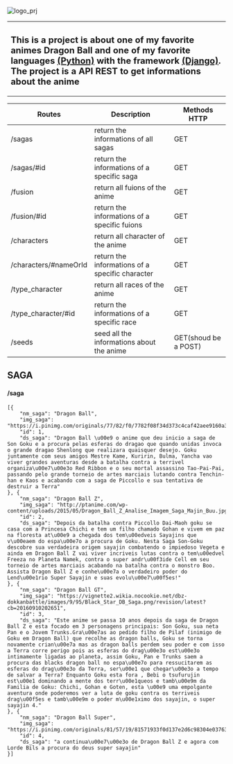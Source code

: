 ![logo_prj](https://github.com/Bolinhozz/dbz_api/blob/master/dbz_api.png)

<table>
    <tr>
        <td>
        <sub>
       	 	<h2>This is a project is about one of my favorite animes Dragon Ball and one of my favorite languages <a href="https://www.python.org/">(Python)</a> with the framework <a href="https://www.djangoproject.com/">(Django)</a>. 
			<br>The project is a API REST to get informations about the anime
       	 	</h2>
        </sub>
        </td>
    </tr>
</table>

| Routes                                        | Description                                    | Methods HTTP     |
|-----------------------------------------------|------------------------------------------------|------------------|
| /sagas                                        | return the informations of all sagas           | GET              |
| /sagas/#id                                    | return the informations of a specific saga     | GET              |
| /fusion                                       | return all fuions of the anime                 | GET              |
| /fusion/#id                                   | return the informations of a specific fuions   | GET              |
| /characters                                   | return all character of the anime              | GET              |
| /characters/#nameOrId                         | return the informations of a specific character| GET              |
| /type_character                               | return all races of the anime                  | GET              |
| /type_character/#id                           | return the informations of a specific race     | GET              |
| /seeds                                        | seed all the informations about the anime      | GET(shoud be a POST)|


## SAGA
#### /saga
	[{
		"nm_saga": "Dragon Ball",
		"img_saga": "https://i.pinimg.com/originals/77/82/f0/7782f08f34d373c4caf42aee9160a32d.jpg",
		"id": 1,
		"ds_saga": "Dragon Ball \u00e9 o anime que deu inicio a saga de Son Goku e a procura pelas esferas do dragao que quando unidas invoca o grande dragao Shenlong que realizara quaisquer desejo. Goku juntamente com seus amigos Mestre Kame, Kuririn, Bulma, Yancha vao viver grandes aventuras desde a batalha contra a terrivel organiza\u00e7\u00e3o Red Ribbon e o seu mortal assassino Tao-Pai-Pai, passando pelo grande torneio de artes marciais lutando contra Tenchin-han e Kaos e acabando com a saga de Piccollo e sua tentativa de destruir a Terra"
	}, {
		"nm_saga": "Dragon Ball Z",
		"img_saga": "http://ptanime.com/wp-content/uploads/2015/05/Dragon_Ball_Z_Analise_Imagem_Saga_Majin_Buu.jpg",
		"id": 2,
		"ds_saga": "Depois da batalha contra Piccollo Dai-Maoh goku se casa com a Princesa Chichi e tem um filho chamado Gohan e vivem em paz na floresta at\u00e9 a chegada dos tem\u00edveis Sayajins que v\u00eaem do espa\u00e7o a procura de Goku. Nesta Saga Son-Goku descobre sua verdadeira origem sayajin combatendo o impiedoso Vegeta e ainda em Dragon Ball Z vai viver incriveis lutas contra o tem\u00edvel Freeza no Planeta Namek, contra o super andr\u00f3ide Cell em seu torneio de artes marciais acabando na batalha contra o monstro Boo. Assista Dragon Ball Z e conhe\u00e7a o verdadeiro poder do Lend\u00e1rio Super Sayajin e suas evolu\u00e7\u00f5es!"
	}, {
		"nm_saga": "Dragon Ball GT",
		"img_saga": "https://vignette2.wikia.nocookie.net/dbz-dokkanbattle/images/9/95/Black_Star_DB_Saga.png/revision/latest?cb=20160910202651",
		"id": 3,
		"ds_saga": "Este anime se passa 10 anos depois da saga de Dragon Ball Z e esta focado em 3 personagens principais: Son Goku, sua neta Pan e o Jovem Trunks.Gra\u00e7as ao pedido filho de Pilaf (inimigo de Goku em Dragon Ball) que recolhe as dragon balls, Goku se torna novamente crian\u00e7a mas as dragon balls perdem seu poder e com isso a Terra corre perigo pois as esferas do drag\u00e3o est\u00e3o intimamente ligadas ao planeta, assim Goku, Pan e Trunks saem a procura das blacks dragon ball no espa\u00e7o para ressucitarem as esferas do drag\u00e3o da Terra, ser\u00e1 que chegar\u00e3o a tempo de salvar a Terra? Enquanto Goku esta fora , Bebi o tsufurujin est\u00e1 dominando a mente dos terr\u00e1queos e tamb\u00e9m da Familia de Goku: Chichi, Gohan e Goten, esta \u00e9 uma empolgante aventura onde poderemos ver a luta de goku contra os terriveis drag\u00f5es e tamb\u00e9m o poder m\u00e1ximo dos sayajin, o super sayajin 4."
	}, {
		"nm_saga": "Dragon Ball Super",
		"img_saga": "https://i.pinimg.com/originals/81/57/19/81571933f0d137e2d6c98304e0376311.png",
		"id": 4,
		"ds_saga": "a continua\u00e7\u00e3o de Dragon Ball Z e agora com Lorde Bils a procura do deus super sayajin"
	}]


